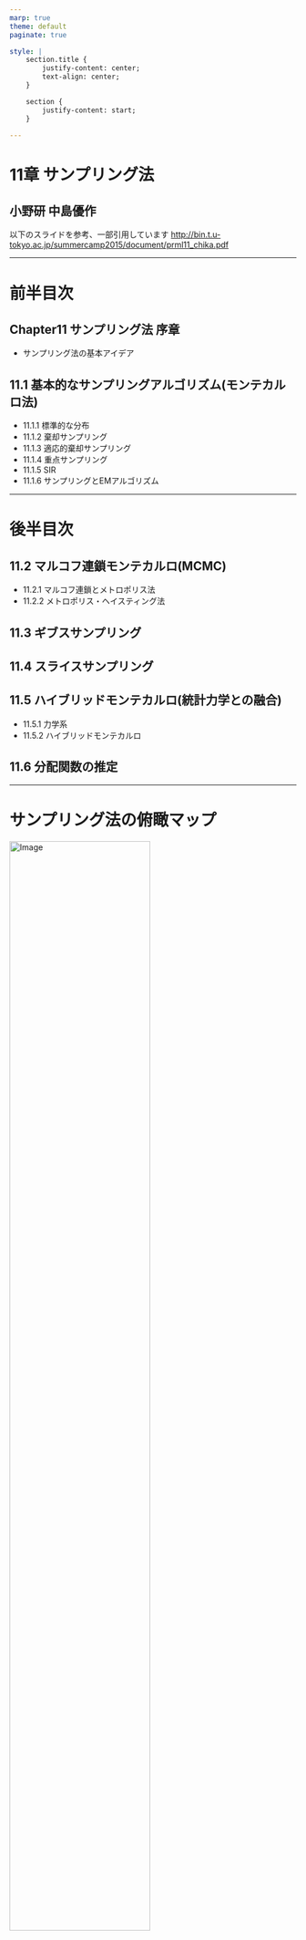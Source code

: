 ```yaml
---
marp: true
theme: default
paginate: true

style: |
    section.title {
        justify-content: center;
        text-align: center;
    }

    section {
        justify-content: start;
    }

---
```


<!-- _class: title -->
# 11章 サンプリング法
## 小野研 中島優作
以下のスライドを参考、一部引用しています
http://bin.t.u-tokyo.ac.jp/summercamp2015/document/prml11_chika.pdf

---

# 前半目次
## Chapter11 サンプリング法 序章
- サンプリング法の基本アイデア
## 11.1 基本的なサンプリングアルゴリズム(モンテカルロ法)
- 11.1.1 標準的な分布
- 11.1.2 棄却サンプリング
- 11.1.3 適応的棄却サンプリング
- 11.1.4 重点サンプリング
- 11.1.5 SIR
- 11.1.6 サンプリングとEMアルゴリズム
---

# 後半目次

## 11.2 マルコフ連鎖モンテカルロ(MCMC)
- 11.2.1 マルコフ連鎖とメトロポリス法
- 11.2.2 メトロポリス・ヘイスティング法

## 11.3 ギブスサンプリング

## 11.4 スライスサンプリング

## 11.5 ハイブリッドモンテカルロ(統計力学との融合)
- 11.5.1 力学系
- 11.5.2 ハイブリッドモンテカルロ

## 11.6 分配関数の推定
---

# サンプリング法の俯瞰マップ
<img src="overview.png" alt="Image" width="70%">

以下より引用
http://bin.t.u-tokyo.ac.jp/summercamp2015/document/prml11_chika.pdf

---

# Chapter 11 サンプリング法 序章
- **第10章**: 決定論的近似に基づく推論アルゴリズム
  - 変分ベイズ法
  - これらの方法は解析的手法を用いて近似推論を行うが、実用的には正確な推論は困難な場合も多い
- **第11章**: 数値サンプリングに基づく近似推論法
  - 前半：モンテカルロ法(ベイズではなく統計的な手法)
  - 後半：マルコフ連鎖モンテカルロ法
## 流れ：前半は単純な分布を解析的、統計的な手法でサンプリング → 色々工夫しても高次元分布のサンプリングは次元の呪いで無理 → 後半にマルコフ連鎖を使って高次元でも効率的にサンプリング

---

## あらためて、近似推論の目的

- 近似推論を用いることで事後分布を知ることができるが、多くの場合は事後分布そのものを使うのではなく事後分布を元に計算した期待値を使うことが多い
- 関数 $f(z)$ について、 $p(z)$ のもとでの期待値 $E[f]$ を求める
- 連続変数の場合: $E[f] = \int f(z)p(z) \, dz \quad (11.1)$ 
- 離散変数の場合：$E[f] = \sum f(z)p(z)$

---



## サンプリング法の基本アイデア
- 分布 $p(z)$ から独立にサンプル $z^{(l)}$ を取得 ($l = 1,...,L$)
- 式11.1の期待値 $E[f]$ を有限の総和で近似
- 推定量 $f \approx \frac{1}{L} \sum_{l=1}^{L} f(z^{(l)})$
- 図11.1は関数と分布の関係を示したただの模式図である。後ほど出てくるがこの図は全く良い近似ではない点に注意
![](image-1.png)

<!-- ---

## 具体例
- 例として、円の内側の面積を求める問題を考える
- $f(z)$：評価関数、円の内側か外側かを判定する関数
- $p(z)$：目標分布、円の内側にある点の分布
- ランダムにサンプリングするモンテカルロ法だと右の結果になる
![bg right:40% width:13cm](image.png) -->

---

## 理想的な推定量の性質

- サンプル $z^{(l)}$ が分布 $p(z)$ に従って抽出されている限りは、$E[\hat{f}] = E[f]$ が成り立ち、$\hat{f}$は正しい平均を持つ
- これに基づいて分布 $p(z)$ のもとでの $z^{(l)}$ の分散は $\text{var}[\hat{f}] = \frac{1}{L} E[(f - E[f])^2]$ となる
- よって$z^{(l)}$ が分布 $p(z)$ に従って抽出されている限り、推定量の精度(分散)は $z$ の次元に依存しないため、少数のサンプルでも高精度な期待値の推定が可能となる
  - 実際、十分な精度で期待値を計算するには10~20のサンプリングで十分
  (と書いてあるが根拠は？)

---

## 実用におけるサンプリングの課題

- 実際はサンプル$z^{(l)}$が独立でない場合が多く、サンプルが重複するため実効的なサンプルサイズは見かけよりも小さくなる
- また、図11.1の例だと$z^{(l)}$ が分布 $p(z)$ に従って抽出されていない
  - $p(z)$が小さい(確率の低い)領域で$f(z)$の期待値が大きいため、小さな確率の領域から期待値に大きく影響している
  - この場合、サンプリング数を多くして精度を上げる必要がある
![](image-1.png)

---

## 同時分布のサンプリング
- $p(z)$は同時分布であることが多く、グラフィカルモデルで指定するのが便利
- 観測変数のない有向グラフの場合、伝承サンプリング(8.1.2で紹介)で簡単に行える
- 同時分布 $p(z) = \prod_{i=1}^{M} p(z_i | pa_i)$
  - $z_i$は、グラフィカルモデルのノードに属する変数集合
  - $pa_i$は、ノードiの親となる変数集合
- 各ノードの条件付き分布から順番にサンプルを抽出していくが、各ステップで親となるすべての変数の値が決まっているため、サンプリングは常に可能である
  - 最終的に同時分布から1つのサンプルが得られる

---

## 観測値を持つ有向グラフの場合
- いくつかのノードに対して観測値が与えられる場合、離散変数の場合にはさきほどのアプローチを拡張したロジックサンプリングアプローチが可能である
  - これは重点サンプリング(後ほど述べる)の特別な場合である
- ロジックサンプリングのアルゴリズム
  - 各ステップで観測値を持つ変数$z_i$のサンプル値と観測値が一致する場合にサンプルを保持される
  - 一致しない場合は、サンプル全体を破棄して最初のノードから再開する
  - つまり、隠れ変数とデータ変数の同時分布からサンプリングし観測データと一致しないサンプルを破棄することと同じであるため、事後分布から正しくサンプリングを行う
    - 矛盾すると即打ち切りのため、厳密にはわずかに時間を節約している
- しかし、観測変数の数が増えると受け入れ確率が急速に減少するため、通常用いない

---

## 無向グラフとサンプリング

- 事前分布でさえ、ワンパスでサンプリングする手段はない
- ギブスサンプリング(11.3節)などの計算コストの高い手法が必要

---

## 周辺分布からのサンプリング
- 同時分布だけでなく、周辺分布からサンプリングが必要な場合
- 同時分布 $p(u, v)$ からサンプルを取得できる場合は周辺分布の計算は簡単で、各サンプルで $v$ の値を無視することで周辺分布 $p(u)$ からのサンプリングとなる

---

# 11.1 基本的なサンプリングアルゴリズム

このセクションでは、与えられた分布からランダムサンプルを生成するためのいくつかの簡単な戦略を考える
コンピュータによるランダムサンプリングは実際には疑似乱数となるが、ここでは一様な乱数生成機として扱う

---

## 11.1.1 標準的な分布(逆関数法)

ここでは、一様分布の乱数生成器が利用可能であると仮定して、**単純な非一様分布(既知)から乱数を生成する方法**を考える
この手法は、**逆関数法**として知られている
$z$ が区間 $(0, 1)$ に均一に分布していると仮定し、$y = f(z)$ という関数を使用して $z$ の値を変換する
ここで目的のために、一様分布$p(z)$を変換して生成した非一様分布$p(y)$から乱数を生成する
このとき、変換後の $y$ の分布は$z$に対するヤコビアンのため、次の式で計算できる

$$
p(y) = p(z) \left| \frac{dz}{dy} \right|
\quad (11.5)
$$

なお、$p(z) = 1$ である

---

ここでの目標は、変換後の $y$ が特定の分布 $p(y)$ に従うように関数 $f(z)$ を選択することである
式 (11.5) を積分すると次のようになる

$$
z = h(y) \equiv \int_{-\infty}^{y} p(\hat{y}) d\hat{y}
\quad (11.6)
$$

この式は$p(y)$の不定積分である


---
式11.6$z = h(y)$は$p(y)$の不定積分であるため、$y = h^{-1}(z)$は$p(z)$の不定積分の逆関数である
はじめに、$p(z)$ は一様分布を仮定していた
つまり、非一様分布の不定積分の逆関数を使用して一様分布からのサンプリング(すなわち乱数生成)が可能である
これを図示したのが図11.2である
![width:20cm](image-2.png)

---

## 複数変数への一般化

式11.5では1変数を対象としていたが、複数変数に拡張したヤコビアンを考えることで複数変数にも適用できる

$$
p(y_1, \ldots, y_M) = p(z_1, \ldots, z_M) \left| \frac{\partial(z_1, \ldots, z_M)}{\partial(y_1, \ldots, y_M)} \right|
\quad (11.9)
$$

---

## 例: 指数分布

具体例として指数分布を考える

$$
p(y) = \lambda \exp(-\lambda y)
\quad (11.7)
$$

ここで、$0 \leq y < \infty$ である
この場合、式11.6における積分の下界は 0 であり、次のようになる

$$
h(y) = 1 - \exp(-\lambda y)
$$

したがって、変数 $z$ を次のように変換すると、$y$ は指数分布に従う

$$
y = -\lambda^{-1} \ln(1 - z)
$$
![bg right width:100%](image-2-2.png)

---

## 例: コーシー分布

もう一つの例として、コーシー分布を考える

$$
p(y) = \frac{1}{\pi} \frac{1}{1 + y^2}
\quad (11.8)
$$

この場合、不定積分の逆関数は $\tan$ 関数で表現できる
$$
y = \tan(\pi (z - 0.5))
$$

![bg right width:100%](image-2-3.png)

---

## 例: ガウス分布(ボックス＝ミュラー法)

ガウス分布からサンプルを生成するためのボックス＝ミュラー法を考える
まず、区間 $(-1, 1)$ に均一に分布した乱数のペア $z_1, z_2$ を生成する
次に、次の条件を満たすペアを破棄する

$$
z_1^2 + z_2^2 \leq 1
$$

これにより、単位円内の点の均一分布が得られる
![](image-3.png)

---

次に、各ペア $z_1, z_2$ に対して次の量を評価する

$$
y_1 = z_1 \sqrt{-2 \ln r^2 / r^2}
\quad (11.10)
$$

$$
y_2 = z_2 \sqrt{-2 \ln r^2 / r^2}
\quad (11.11)
$$

ここで、$r^2 = z_1^2 + z_2^2$ である
このときの $y_1$ と $y_2$ の同時分布は以下で与えられる
$$
p(y_1, y_2) = \left[ \frac{1}{\sqrt{2\pi}} \exp\left(-\frac{y_1^2}{2}\right) \right] \left[ \frac{1}{\sqrt{2\pi}} \exp\left(-\frac{y_2^2}{2}\right) \right]
\quad (11.12)
$$

これにより、$y_1$ と $y_2$ は独立であり、それぞれが平均 0、分散 1 のガウス分布に従う

---

## 多変量ガウス分布の変換

もし $y$ が平均 0、分散 1 のガウス分布に従うならば、$\sigma y + \mu$ は平均 $\mu$、分散 $\sigma^2$ のガウス分布に従う

平均 $\mu$ と共分散 $\Sigma$ を持つ多変量ガウス分布に従うベクトル値変数を生成するために、コレスキー分解を利用する

$$
\Sigma = LL^T \quad (\text{Press et al., 1992})
$$

$z$ が平均 0、分散 1 の独立したガウス分布に従うベクトル値の確率変数であるとき、
その要素が独立で平均 0、分散 1 のガウス分布に従うと仮定すると

$$
y = \mu + Lz
$$

は平均 $\mu$、共分散 $\Sigma$ を持つ


この方法を用いて、多変量ガウス分布に従うサンプルを生成することができる

---

## 逆関数法の適用限界

ここで紹介した逆関数法は、求めたい分布の不定積分の逆関数が解析的に求められる場合にのみ適用できる
例として、指数分布、コーシー分布、ガウス分布に適用した
実際はそのような単純な分布であることは稀であり、より一般的な戦略が必要である
次に、棄却サンプリングと重点サンプリングという2つの手法を紹介する

---

# 11.1.2 棄却サンプリング

- まずは単変量分布を考え、その後に多次元への拡張について説明する
- 分布 $p(z)$ からサンプルを取得したいが、**直接サンプリングするのが難しい**場合を考える
- 任意の$Z$が与えられたときに、正規化定数 $Z_p$ を除いて$p(z)$ を評価できると仮定
$$
p(z) = \frac{1}{Z_p} \tilde{p}(z)
\quad (11.13)
$$
- $\tilde{p}(z)$ は容易に評価できるが、$Z_p$ は未知
- ここで**簡単にサンプリングできる提案分布 $q(z)$ を使って $p(z)$ を求めていく**

---

## 棄却サンプリングの手順

1. 提案分布 $q(z)$ からサンプル $z_0$ を生成
2. $k$ を導入して分布 $kq(z)$ を作成(青線, すべての $z$ に対して $kq(z) \geq \tilde{p}(z)$ となるようにしたい)
3. 一様分布 $[0, kq(z_0)]$ からサンプル $u_0$ を生成。
4. $u_0 > \tilde{p}(z_0)$ ならサンプルを棄却(灰色の領域)し、そうでなければ受け入れる(赤線の内側)
![width:20cm](image-4.png)


---

## 受け入れ確率

- サンプルが受け入れられる確率は次のように与えられる
$$
  p(\text{accept}) = \int \frac{\tilde{p}(z)}{kq(z)} q(z) dz = \frac{1}{k} \int \tilde{p}(z) dz
  \qquad (11.14)
$$
- 棄却される点の割合は、非正規化分布 $\tilde{p}(z)$ の面積と比較関数 $kq(z)$ の面積の割合に依存する
- 当然だが、$k$が大きいほどreject領域が大きくなり、accept確率が小さくなるため、$k$の値はなるべく小さくしたほうが良い

---

## 例：ガンマ分布
$$
\text{Gam}(z|a, b) = \frac{b^a z^{a-1} \exp(-bz)}{\Gamma(a)}
\quad (11.15)
$$

ここで、$a$ は形状パラメータ, $b$ は尺度パラメータ
$a>1$ の場合、ガンマ分布は $z$ に対して対数凹関数であるため、提案分布としては似た形かつ逆関数法が適用できるコーシー分布が適している
ただし、コーシー分布がガンマ分布よりも小さな値となるように一般化すると、$z=b\tan y+c$ という変換を使用する

---

この変換により、乱数は
$$
q(z) = \frac{k}{1 + \frac{(z - c)^2}{b^2}}
\quad (11.16)
$$
に従って分布する
ここで、棄却率を最小とするため、パラメータ$c=a-1$, $b^2=2a-1$を選択する
$k$ は$kq(z) \geq \tilde{p}(z)$ を満たした上でなるべく小さな値となるように選択する
![alt text](image-5.png)


---

# 11.1.3 適応的棄却サンプリング

- 棄却サンプリングでは提案分布 $q(z)$ が既知だったが実際には未知の場合も多い
- 代替アプローチとして、分布 $p(z)$ の測定値に基づいて包絡関数を動的に構築する（Gilks and Wild, 1992）
  - この手法は、$p(z)$ が対数凹関数($\ln p(z)$ の導関数が $z$ の非増加関数)である場合に特に簡単である

---

## 適応的棄却サンプリングの手順

1. $q(z)$ で$p(z)$ を覆うことができる、包絡線の初期点の集合を用意
2. 次の点$z_4$をサンプリングし、$q(z)$ を計算
3. 一様分布 $[0, kq(z_4)]$ からサンプル $u_0$ を生成。
4. $u_0 > \tilde{p}(z_0)$ ならサンプルを棄却し、そうでなければ受け入れる
   - 棄却した場合も包絡線の更新に使われるため棄却サンプリングより無駄が少ない

![width:20cm](image-6.png)
↑説明のために、Fig. 11.6に$Z_4$を足した

---


## 包絡分布

包絡分布の対数は線形関数の連なりで、崩落分布自体も区分的指数分布で構成される

$$
q(z) = k_i \lambda_i \exp \{ -\lambda_i (z - z_{i-1}) \} \quad z_{i-1} < z \leq z_i
\qquad (11.17)
$$

---

## 対数凹関数以外への拡張

導関数の評価を避ける手法も存在する（Gilks, 1992）
適応的棄却サンプリングの枠組みで、棄却サンプリングの各ステップの後にメトロポリス・ヘイスティングスステップ(11.2.2節で登場)を追加することで、対数凹関数でない分布にも拡張できる（Gilks et al., 1995）

---

## 高次元での棄却サンプリング(棄却サンプリング全般に当てはまる)

棄却サンプリングが実用的であるためには、比較関数が求めたい分布に近いことが重要である
しかし、高次元空間で棄却サンプリングを使用すると、受け入れ率が次第に低下する
例えば、ゼロ平均で共分散が $\sigma_p^2 I$ の多変量ガウス分布からサンプルを取得する問題を考える
提案分布もゼロ平均のガウス分布であり、共分散が $\sigma_q^2 I$ であるとする
$kq(z)>=p(z)$ となるように $k$ が存在するには、$\sigma_q^2 I > \sigma_p^2 I$ である必要がある
この場合、最適な $k$ の値は $k = (\sigma_q / \sigma_p)^D$ であり、受け入れ率は
$kq(z)$以下体積と$p(z)$以下の体積の比であり、両方正規化されていて体積は同じであるため$\frac{1}{k}$となる
つまり、受け入れ率は次元数に対して指数関数的に減少する
高次元に対して棄却サンプリングを適用するのは困難である

---

## 1次元での棄却サンプリングの例
![alt text](image-7.png)

---

## まとめ

棄却サンプリングは提案分布や定数kの選択が難しく、より柔軟な包絡関数を提案分布とした適応的棄却サンプリングを紹介
依然として、多峰性、鋭いピークを持つ分布の対応が難しい
また、高次元空間での棄却率は指数関数的に増加するため、高次元への対応は難しい(せいぜい1,2次元)

---

# 11.1.4 重点サンプリング

複雑な確率分布からサンプルを取得したい主な理由の一つは、(11.1) の形式の期待値を評価できるようにするためである
重点サンプリングの技法は、期待値を直接近似するためのフレームワークを提供するが、分布 $p(z)$ からサンプルを取得するメカニズム自体は提供しない

---

## 基本的なアイデア

有限和近似は、分布 $p(z)$ からサンプルを取得できることに依存する
しかし、$p(z)$ から直接サンプルを取得するのが実際には難しい場合、$p(z)$ を任意の $z$ の値に対して容易に評価できると仮定する
単純な戦略として、$z$ 空間を一様なグリッドに離散化し、次の形式の和として積分を評価する方法がある

$$
E[f] \approx \sum_{l=1}^{L} p(z^{(l)}) f(z^{(l)})
$$

---

## 提案分布 $q(z)$

棄却サンプリングと同様に、重点サンプリングは提案分布 $q(z)$ を使用する
提案分布 $q(z)$ からサンプルを取得し、次の形式の有限和として期待値を表現する

$$
E[f] = \int f(z) p(z) dz = \int f(z) \frac{p(z)}{q(z)} q(z) dz \approx \frac{1}{L} \sum_{l=1}^{L} \frac{p(z^{(l)})}{q(z^{(l)})} f(z^{(l)})
$$

---

## 重要度重み

重要度重み $r_l = \frac{p(z^{(l)})}{q(z^{(l)})}$ は、誤った分布からサンプリングすることによって生じるバイアスを補正する
棄却サンプリングとは異なり、生成されたすべてのサンプルが保持される

---

## 正規化定数の評価

分布 $p(z)$ は正規化定数 $Z_p$ を除いて評価できる場合が多い
同様に、重点サンプリング分布 $q(z)$ も正規化定数 $Z_q$ を持つと仮定する

$$
E[f] = \frac{Z_q}{Z_p} \frac{1}{L} \sum_{l=1}^{L} \tilde{r}_l f(z^{(l)})
$$

ここで、$\tilde{r}_l = \frac{\tilde{p}(z^{(l)})}{\tilde{q}(z^{(l)})}$ である

---

## 正規化定数の比の評価

同じサンプルセットを使用して、正規化定数の比 $Z_p / Z_q$ を評価できる

$$
\frac{Z_p}{Z_q} = \frac{1}{L} \sum_{l=1}^{L} \tilde{r}_l
$$

したがって、

$$
E[f] \approx \sum_{l=1}^{L} w_l f(z^{(l)})
$$

ここで、

$$
w_l = \frac{\tilde{r}_l}{\sum_{m} \tilde{r}_m} = \frac{\tilde{p}(z^{(l)}) / q(z^{(l)})}{\sum_{m} \tilde{p}(z^{(m)}) / q(z^{(m)})}
$$

---

## 重点サンプリングの成功

重点サンプリングの成功は、提案分布 $q(z)$ が目的の分布 $p(z)$ にどれだけ一致するかに大きく依存する
$p(z) f(z)$ が強く変動し、その質量の大部分が $z$ 空間の比較的小さな領域に集中している場合、重要度重み $\{r_l\}$ は大きな値を持ついくつかの重みによって支配される可能性がある
この場合、実効サンプルサイズは見かけのサンプルサイズ $L$ よりもはるかに小さくなる可能性がある

---

## 図: 重点サンプリングの方法

![Importance Sampling](path_to_your_image.png)

---

## まとめ

重点サンプリングは、直接サンプルを取得するのが難しい分布から期待値を評価するための強力な手法である
しかし、提案分布 $q(z)$ が目的の分布 $p(z)$ に適切に一致しない場合、結果が大きく誤る可能性がある

---

# 11.1.5 サンプリング-重点-リサンプリング

棄却サンプリング法は、定数 $k$ の適切な値を決定することに依存する
多くの分布対 $p(z)$ と $q(z)$ に対して、$k$ の適切な値を決定することは実際には困難である
$k$ が十分に大きい値であると、受け入れ率が非常に低くなる

---

## SIRの基本的なアイデア

SIRアプローチも提案分布 $q(z)$ を使用するが、定数 $k$ を決定する必要がない
この手法は2つのステージからなる
1. 提案分布 $q(z)$ から $L$ 個のサンプル $z^{(1)}, \ldots, z^{(L)}$ を生成する
2. 重み $w_1, \ldots, w_L$ を (11.23) 式を使用して構築する
3. 重み $w_1, \ldots, w_L$ に基づいて、離散分布 $(z^{(1)}, \ldots, z^{(L)})$ から $L$ 個のサンプルを再サンプリングする

---

## 重みの計算

重み $w_l$ は次のように計算される

$$
w_l = \frac{\tilde{p}(z^{(l)})}{\tilde{q}(z^{(l)})}
$$

---

## 再サンプリングの結果

再サンプリングされた $L$ 個のサンプルは、$p(z)$ に従って分布するが、これは $L \to \infty$ の極限で正確になる
一変量の場合、再サンプリングされた値の累積分布は次のように与えられる

$$
p(z \leq a) = \frac{\sum_{l: z^{(l)} \leq a} \tilde{p}(z^{(l)}) / \tilde{q}(z^{(l)})}{\sum_{l} \tilde{p}(z^{(l)}) / \tilde{q}(z^{(l)})}
$$

---

## 極限での挙動

$L \to \infty$ の極限を取ると、和は元のサンプリング分布 $q(z)$ に従って重み付けされた積分に置き換えられる

$$
p(z \leq a) = \frac{\int I(z \leq a) \tilde{p}(z) / \tilde{q}(z) q(z) dz}{\int \tilde{p}(z) / \tilde{q}(z) q(z) dz} = \int I(z \leq a) p(z) dz
$$

これは $p(z)$ の累積分布関数である

---

## 有限サンプルの場合

有限の $L$ の場合、再サンプリングされた値は目的の分布からのみ近似的に取得される
棄却サンプリングと同様に、提案分布 $q(z)$ が目的の分布 $p(z)$ に近づくほど近似は改善される

---

## 期待値の評価

分布 $p(z)$ に関するモーメントが必要な場合、元のサンプルと重みを使用して直接評価できる

$$
E[f(z)] = \int f(z) p(z) dz = \int f(z) \frac{\tilde{p}(z)}{q(z)} q(z) dz \approx \sum_{l=1}^{L} w_l f(z^{(l)})
$$

---

## まとめ

SIRは、定数 $k$ を決定する必要がないため、棄却サンプリングに対する有用な代替手法である
提案分布 $q(z)$ が目的の分布 $p(z)$ に近づくほど、再サンプリングされたサンプルは目的の分布に従う

---

# 11.1.6 サンプリングとEMアルゴリズム

モンテカルロ法は、ベイズフレームワークの直接実装のメカニズムを提供するだけでなく、頻度主義のパラダイムでも役割を果たす
例えば、最大尤度解を見つけるために使用される
特に、サンプリング法は、Eステップを解析的に実行できないモデルのEMアルゴリズムのEステップを近似するために使用できる

---

## Q関数の近似

隠れ変数 $Z$、観測変数 $X$、パラメータ $\theta$ を持つモデルを考える
Mステップで $\theta$ に関して最適化される関数は、次のように与えられる完全データ対数尤度の期待値である

$$
Q(\theta, \theta_{\text{old}}) = \int p(Z|X, \theta_{\text{old}}) \ln p(Z, X|\theta) dZ
$$

サンプリング法を使用して、この積分を現在の事後分布 $p(Z|X, \theta_{\text{old}})$ から抽出されたサンプル $\{Z^{(l)}\}$ による有限和で近似する

$$
Q(\theta, \theta_{\text{old}}) \approx \frac{1}{L} \sum_{l=1}^{L} \ln p(Z^{(l)}, X|\theta)
$$

---

## モンテカルロEMアルゴリズム

Q関数は通常の方法でMステップで最適化される
この手順はモンテカルロEMアルゴリズムと呼ばれる

---

## MAP推定への拡張

事前分布 $p(\theta)$ が定義されている場合、Q関数に $\ln p(\theta)$ を追加してからMステップを実行することで、$\theta$ の事後分布のモード（MAP推定）を見つける問題に拡張できる

---

## ストキャスティックEM

モンテカルロEMアルゴリズムの特定のインスタンスであるストキャスティックEMは、有限混合モデルを考え、各Eステップで1つのサンプルを抽出する場合に発生する
ここで、潜在変数 $Z$ は、各データポイントを生成する混合成分のどれかを特徴付ける
Eステップでは、データセット $X$ に対して事後分布 $p(Z|X, \theta_{\text{old}})$ から $Z$ のサンプルを抽出する
これにより、各データポイントを混合成分の1つにハードに割り当てる
Mステップでは、このサンプル化された事後分布の近似を使用して、通常の方法でモデルパラメータを更新する

---

## データ補完アルゴリズム

最大尤度アプローチから完全なベイズ処理に移行し、パラメータベクトル $\theta$ の事後分布からサンプルを取得する場合を考える
原則として、結合事後分布 $p(\theta, Z|X)$ からサンプルを取得したいが、これは計算的に困難であると仮定する
完全データパラメータ事後分布 $p(\theta|Z, X)$ からサンプルを取得するのが比較的簡単であると仮定する
これにより、データ補完アルゴリズムがインスパイアされ、Iステップ（Eステップに類似）とPステップ（Mステップに類似）の2つのステップを交互に実行する

---

## IPアルゴリズム

### Iステップ

$p(Z|X)$ からサンプルを取得したいが、直接行うことはできない
したがって、次の関係を利用する

$$
p(Z|X) = \int p(Z|\theta, X)p(\theta|X) d\theta
$$

まず、現在の事後分布 $p(\theta|X)$ からサンプル $\theta^{(l)}$ を抽出し、次にこれを使用して $p(Z|\theta^{(l)}, X)$ からサンプル $Z^{(l)}$ を抽出する

---

### Pステップ

次の関係を利用する

$$
p(\theta|X) = \int p(\theta|Z, X)p(Z|X) dZ
$$

Iステップから得られたサンプル $\{Z^{(l)}\}$ を使用して、次のように $\theta$ の事後分布の改訂推定を計算する

$$
p(\theta|X) \approx \frac{1}{L} \sum_{l=1}^{L} p(\theta|Z^{(l)}, X)
$$

---

## まとめ

サンプリングとEMアルゴリズムは、ベイズフレームワークと頻度主義の両方で重要な役割を果たす
モンテカルロ法は、解析的に実行できないEステップを近似するために使用される
データ補完アルゴリズムは、完全なベイズ処理において事後分布からサンプルを取得するための強力な手法である
